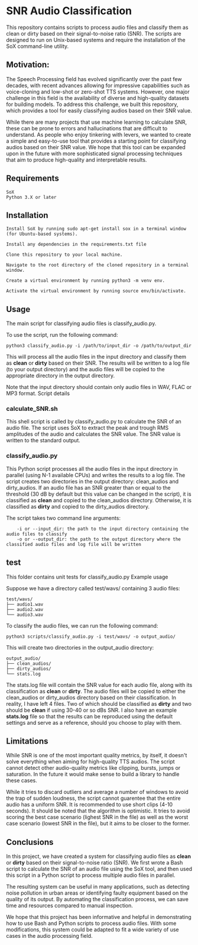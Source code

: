 # SNR Audio Classification

This repository contains scripts to process audio files and classify them as clean or dirty based on their signal-to-noise ratio (SNR). The scripts are designed to run on Unix-based systems and require the installation of the SoX command-line utility.

## Motivation:

The Speech Processing field has evolved significantly over the past few decades, with recent advances allowing for impressive capabilities such as voice-cloning and low-shot or zero-shot TTS systems. However, one major challenge in this field is the availability of diverse and high-quality datasets for building models. To address this challenge, we built this repository, which provides a tool for easily classifying audios based on their SNR value.

While there are many projects that use machine learning to calculate SNR, these can be prone to errors and hallucinations that are difficult to understand. As people who enjoy tinkering with levers, we wanted to create a simple and easy-to-use tool that provides a starting point for classifying audios based on their SNR value. We hope that this tool can be expanded upon in the future with more sophisticated signal processing techniques that aim to produce high-quality and interpretable results.

## Requirements

    SoX
    Python 3.X or later

## Installation

    Install SoX by running sudo apt-get install sox in a terminal window (for Ubuntu-based systems).
    
    Install any dependencies in the requirements.txt file

    Clone this repository to your local machine.

    Navigate to the root directory of the cloned repository in a terminal window.

    Create a virtual environment by running python3 -m venv env.

    Activate the virtual environment by running source env/bin/activate.


## Usage

The main script for classifying audio files is classify_audio.py.

To use the script, run the following command:

```
python3 classify_audio.py -i /path/to/input_dir -o /path/to/output_dir
```

This will process all the audio files in the input directory and classify them as **clean** or **dirty** based on their SNR. The results will be written to a log file (to your output directory) and the audio files will be copied to the appropriate directory in the output directory.

Note that the input directory should contain only audio files in WAV, FLAC or MP3 format.
Script details

### calculate_SNR.sh

This shell script is called by classify_audio.py to calculate the SNR of an audio file. The script uses SoX to extract the peak and trough RMS amplitudes of the audio and calculates the SNR value. The SNR value is written to the standard output.

### classify_audio.py

This Python script processes all the audio files in the input directory in parallel (using N-1 available CPUs) and writes the results to a log file. The script creates two directories in the output directory: clean_audios and dirty_audios. If an audio file has an SNR greater than or equal to the threshold (30 dB by default but this value can be changed in the script), it is classified as **clean** and copied to the clean_audios directory. Otherwise, it is classified as **dirty** and copied to the dirty_audios directory.

The script takes two command line arguments:

```
    -i or --input_dir: the path to the input directory containing the audio files to classify
    -o or --output_dir: the path to the output directory where the classified audio files and log file will be written
```

## test

This folder contains unit tests for classify_audio.py
Example usage

Suppose we have a directory called test/wavs/ containing 3 audio files:

```
test/wavs/
├── audio1.wav
├── audio2.wav
└── audio3.wav
```

To classify the audio files, we can run the following command:

```
python3 scripts/classify_audio.py -i test/wavs/ -o output_audio/
```

This will create two directories in the output_audio directory:

```
output_audio/
├── clean_audios/
├── dirty_audios/
└── stats.log
```

The stats.log file will contain the SNR value for each audio file, along with its classification as **clean** or **dirty**. The audio files will be copied to either the clean_audios or dirty_audios directory based on their classification. In reality, I have left 4 files. Two of which should be classified as **dirty** and two should be **clean** if using 30-40 or so dBs SNR. I also have an example **stats.log** file so that the results can be reproduced using the default settings and serve as a reference, should you choose to play with them.

## Limitations

While SNR is one of the most important quality metrics, by itself, it doesn't solve everything when aiming for high-quality TTS audios. The script cannot detect other audio-quality metrics like clipping, bursts, jumps or saturation. In the future it would make sense to build a library to handle these cases.

While it tries to discard outliers and average a number of windows to avoid the trap of sudden loudness, the script cannot guarentee that the entire audio has a uniform SNR. It is recommended to use short clips (4-10 seconds). It should be noted that the algorithm is optimistic. It tries to avoid scoring the best case scenario (lighest SNR in the file) as well as the worst case scenario (lowest SNR in the file), but it aims to be closer to the former.

## Conclusions

In this project, we have created a system for classifying audio files as **clean** or **dirty** based on their signal-to-noise ratio (SNR). We first wrote a Bash script to calculate the SNR of an audio file using the SoX tool, and then used this script in a Python script to process multiple audio files in parallel.

The resulting system can be useful in many applications, such as detecting noise pollution in urban areas or identifying faulty equipment based on the quality of its output. By automating the classification process, we can save time and resources compared to manual inspection.

We hope that this project has been informative and helpful in demonstrating how to use Bash and Python scripts to process audio files. With some modifications, this system could be adapted to fit a wide variety of use cases in the audio processing field.
